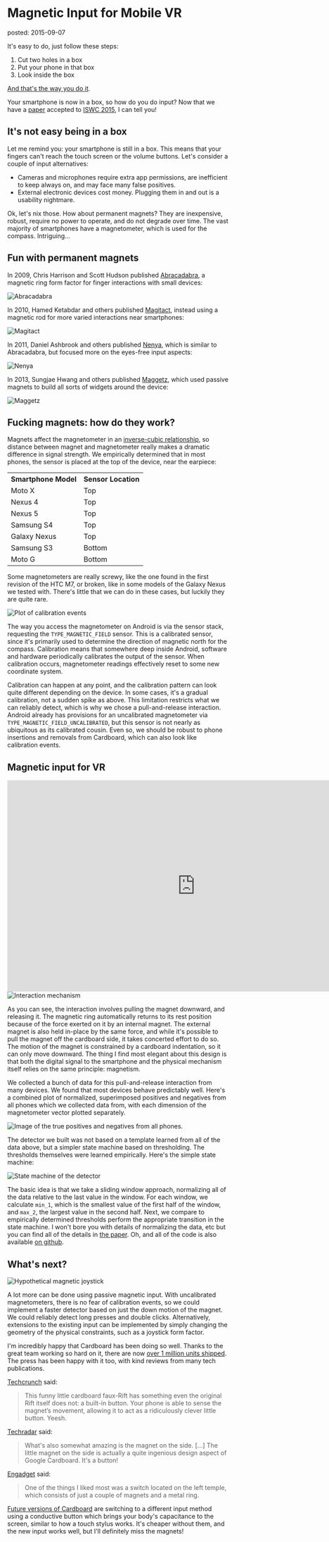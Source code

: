 Magnetic Input for Mobile VR
============================
posted: 2015-09-07

It's easy to do, just follow these steps:

1. Cut two holes in a box
2. Put your phone in that box
3. Look inside the box

[And that's the way you do it][dickbox].

Your smartphone is now in a box, so how do you do input? Now that we have a
[paper][paper] accepted to [ISWC 2015][iswc], I can tell you!

<!--more-->

[dickbox]: https://www.youtube.com/watch?v=ABrSYqiqvzc&t=1m42s
[iswc]: http://iswc.net/

## It's not easy being in a box

Let me remind you: your smartphone is still in a box. This means that your
fingers can't reach the touch screen or the volume buttons. Let's consider a
couple of input alternatives:

- Cameras and microphones require extra app permissions, are inefficient to keep
    always on, and may face many false positives.
- External electronic devices cost money. Plugging them in and out is a
    usability nightmare.

Ok, let's nix those. How about permanent magnets? They are inexpensive, robust,
require no power to operate, and do not degrade over time. The vast majority of
smartphones have a magnetometer, which is used for the compass. Intriguing...

## Fun with permanent magnets

In 2009, Chris Harrison and Scott Hudson published [Abracadabra][abra], a
magnetic ring form factor for finger interactions with small devices:

![Abracadabra](abra.jpg)

In 2010, Hamed Ketabdar and others published [Magitact][magitact], instead using
a magnetic rod for more varied interactions near smartphones:

![Magitact](magitact.jpg)

In 2011, Daniel Ashbrook and others published [Nenya][nenya], which is similar
to Abracadabra, but focused more on the eyes-free input aspects:

![Nenya](nenya.jpg)

In 2013, Sungjae Hwang and others published [Maggetz][maggetz], which used
passive magnets to build all sorts of widgets around the device:

![Maggetz](maggetz.jpg)


[abra]: http://www.chrisharrison.net/index.php/Research/Abracadabra
[magitact]: https://www.facebook.com/MagiTact
[nenya]: http://dl.acm.org/citation.cfm?id=1979238
[maggetz]: https://www.youtube.com/watch?v=_sSgp0hD-jk

## Fucking magnets: how do they work?

Magnets affect the magnetometer in an [inverse-cubic relationship][cubic], so
distance between magnet and magnetometer really makes a dramatic difference in
signal strength. We empirically determined that in most phones, the sensor is
placed at the top of the device, near the earpiece:

<table>
<tr><th>Smartphone Model</th><th>Sensor Location</th></tr>
<tr><td>Moto X</td><td>Top</td></tr>
<tr><td>Nexus 4</td><td>Top</td></tr>
<tr><td>Nexus 5</td><td>Top</td></tr>
<tr><td>Samsung S4</td><td>Top</td></tr>
<tr><td>Galaxy Nexus</td><td>Top</td></tr>
<tr><td>Samsung S3</td><td>Bottom</td></tr>
<tr><td>Moto G</td><td>Bottom</td></tr>
</table>

Some magnetometers are really screwy, like the one found in the first revision
of the HTC M7, or broken, like in some models of the Galaxy Nexus we tested
with. There's little that we can do in these cases, but luckily they are quite
rare.

<img src="calibration.png" class="floatright" title="Plot of calibration events"/>

The way you access the magnetometer on Android is via the sensor stack,
requesting the `TYPE_MAGNETIC_FIELD` sensor. This is a calibrated sensor, since
it's primarily used to determine the direction of magnetic north for the
compass. Calibration means that somewhere deep inside Android, software and
hardware periodically calibrates the output of the sensor. When calibration
occurs, magnetometer readings effectively reset to some new coordinate system.

Calibration can happen at any point, and the calibration pattern can look quite
different depending on the device. In some cases, it's a gradual calibration,
not a sudden spike as above. This limitation restricts what we can reliably
detect, which is why we chose a pull-and-release interaction. Android already
has provisions for an uncalibrated magnetometer via
`TYPE_MAGNETIC_FIELD_UNCALIBRATED`, but this sensor is not nearly as ubiquitous
as its calibrated cousin. Even so, we should be robust to phone insertions and
removals from Cardboard, which can also look like calibration events.

[cubic]: https://www.quora.com/Why-does-the-magnetic-field-obey-an-inverse-cube-law

## Magnetic input for VR

<iframe width="853" height="480" src="https://www.youtube.com/embed/a53a-9FLdL8" frameborder="0" allowfullscreen></iframe>

<img src="mechanism.png" class="floatright" title="Interaction mechanism"/>

As you can see, the interaction involves pulling the magnet downward, and
releasing it. The magnetic ring automatically returns to its rest position
because of the force exerted on it by an internal magnet. The external magnet is
also held in-place by the same force, and while it's possible to pull the magnet
off the cardboard side, it takes concerted effort to do so. The motion of the
magnet is constrained by a cardboard indentation, so it can only move downward.
The thing I find most elegant about this design is that both the digital signal
to the smartphone and the physical mechanism itself relies on the same
principle: magnetism.

We collected a bunch of data for this pull-and-release interaction from many
devices. We found that most devices behave predictably well. Here's a combined
plot of normalized, superimposed positives and negatives from all phones which
we collected data from, with each dimension of the magnetometer vector plotted
separately.

![Image of the true positives and negatives from all phones.](all_features.png)

The detector we built was not based on a template learned from all of the data
above, but a simpler state machine based on thresholding. The thresholds
themselves were learned empirically. Here's the simple state machine:

![State machine of the detector](state_machine.png)


The basic idea is that we take a sliding window approach, normalizing all of the
data relative to the last value in the window. For each window, we calculate `min_1`,
which is the smallest value of the first half of the window, and `max_2`, the
largest value in the second half. Next, we compare to empirically determined
thresholds perform the appropriate transition in the state machine. I won't bore
you with details of normalizing the data, etc but you can find all of the
details in [the paper][paper]. Oh, and all of the code is also available [on
github][github].

[github]: https://github.com/dodger487/MIST

## What's next?

<img src="joystick.jpg" class="floatright" title="Hypothetical magnetic joystick"/>

A lot more can be done using passive magnetic input. With uncalibrated
magnetometers, there is no fear of calibration events, so we could implement a
faster detector based on just the down motion of the magnet. We could reliably
detect long presses and double clicks. Alternatively, extensions to the existing
input can be implemented by simply changing the geometry of the physical
constraints, such as a joystick form factor.

I'm incredibly happy that Cardboard has been doing so well. Thanks to the great
team working so hard on it, there are now [over 1 million units shipped][1m].
The press has been happy with it too, with kind reviews from many tech
publications.

[Techcrunch][tc] said:

> This funny little cardboard faux-Rift has something even the original Rift
> itself does not: a built-in button. Your phone is able to sense the magnet’s
> movement, allowing it to act as a ridiculously clever little button. Yeesh.

[Techradar][tr] said:

> What's also somewhat amazing is the magnet on the side. […] The little magnet
> on the side is actually a quite ingenious design aspect of Google Cardboard.
> It's a button!

[Engadget][eng] said:

> One of the things I liked most was a switch located on the left temple, which
> consists of just a couple of magnets and a metal ring.


[Future versions of Cardboard][v2] are switching to a different input method
using a conductive button which brings your body's capacitance to the screen,
similar to how a touch stylus works. It's cheaper without them, and the new
input works well, but I'll definitely miss the magnets!

[paper]: mimvr-iswc-2015.pdf
[1m]: http://techcrunch.com/2015/05/28/google-has-shipped-over-1-million-cardboard-vr-units/
[v2]: http://www.google.com/get/cardboard/downloads/wwgc_manufacturers_kit_v2.0.zip
[tc]: http://techcrunch.com/2014/06/25/hands-on-with-googles-incredibly-clever-cardboard-virtual-reality-headset/
[tr]: http://www.techradar.com/news/phone-and-communications/mobile-phones/google-cardboard-everything-you-need-to-know-1277738
[eng]: http://www.engadget.com/2014/12/10/google-cardboard/
